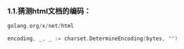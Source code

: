 
### 1.1.猜测html文档的编码：
```go
golang.org/x/net/html
```
```go
encoding, _, _ := charset.DetermineEncoding(bytes, "")
```